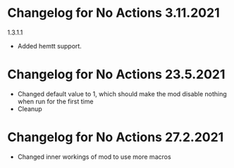 # Changelog for No Actions 3.11.2021

1.3.1.1
- Added hemtt support.

# Changelog for No Actions 23.5.2021

- Changed default value to 1, which should make the mod disable nothing when run for the first time
- Cleanup

# Changelog for No Actions 27.2.2021

- Changed inner workings of mod to use more macros

